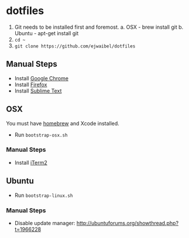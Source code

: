 dotfiles
========

1. Git needs to be installed first and foremost.
   a. OSX - brew install git
   b. Ubuntu - apt-get install git
2. `cd ~`
3. `git clone https://github.com/ejwaibel/dotfiles`

## Manual Steps
* Install [Google Chrome](http://www.google.com/chrome)
* Install [Firefox](https://www.mozilla.org/en-US/firefox/new/)
* Install [Sublime Text](http://www.sublimetext.com/3)

## OSX

You must have [homebrew](http://brew.sh/) and Xcode installed.

* Run `bootstrap-osx.sh`

### Manual Steps

* Install [iTerm2](https://iterm2.com/index.html)

## Ubuntu

* Run `bootstrap-linux.sh`

### Manual Steps

- Disable update manager: http://ubuntuforums.org/showthread.php?t=1966228
